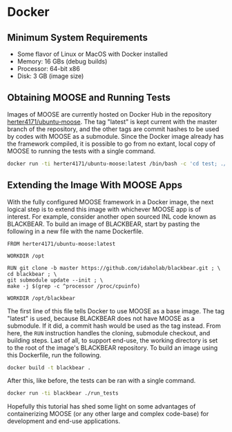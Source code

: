 # Docker

## Minimum System Requirements

- Some flavor of Linux or MacOS with Docker installed
- Memory: 16 GBs (debug builds)
- Processor: 64-bit x86
- Disk: 3 GB (image size)

## Obtaining MOOSE and Running Tests

Images of MOOSE are currently hosted on Docker Hub in the repository [herter4171/ubuntu-moose](https://cloud.docker.com/u/herter4171/repository/docker/herter4171/ubuntu-moose).  The tag "latest" is kept current with the master branch of the repository, and the other tags are commit hashes to be used by codes with MOOSE as a submodule.  Since the Docker image already has the framework compiled, it is possible to go from no extant, local copy of MOOSE to running the tests with a single command.

```bash
docker run -ti herter4171/ubuntu-moose:latest /bin/bash -c 'cd test; ./run_tests'
```

## Extending the Image With MOOSE Apps

With the fully configured MOOSE framework in a Docker image, the next logical step is to extend this image with whichever MOOSE app is of interest.  For example, consider another open sourced INL code known as BLACKBEAR.  To build an image of BLACKBEAR, start by pasting the following in a new file with the name Dockerfile.    

```docker
FROM herter4171/ubuntu-moose:latest
  
WORKDIR /opt

RUN git clone -b master https://github.com/idaholab/blackbear.git ; \
cd blackbear ; \
git submodule update --init ; \
make -j $(grep -c ^processor /proc/cpuinfo)

WORKDIR /opt/blackbear
```

The first line of this file tells Docker to use MOOSE as a base image.  The tag "latest" is used, because BLACKBEAR does not have MOOSE as a submodule.  If it did, a commit hash would be used as the tag instead.  From here, the ```RUN``` instruction handles the cloning, submodule checkout, and building steps.  Last of all, to support end-use, the working directory is set to the root of the image's BLACKBEAR repository.  To build an image using this Dockerfile, run the following.

```bash
docker build -t blackbear .
```

After this, like before, the tests can be ran with a single command.

```bash
docker run -ti blackbear ./run_tests
```

Hopefully this tutorial has shed some light on some advantages of containerizing MOOSE (or any other large and complex code-base) for development and end-use applications.